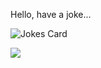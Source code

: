 Hello, have a joke...

![Jokes Card](https://readme-jokes.vercel.app/api)

![](https://komarev.com/ghpvc/?username=traveno)
